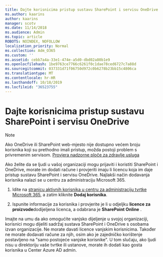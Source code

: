 ```yaml
---
title: Dajte korisnicima pristup sustavu SharePoint i servisu OneDrive
ms.author: kaarins
author: kaarins
manager: scotv
ms.date: 11/14/2018
ms.audience: Admin
ms.topic: article
ROBOTS: NOINDEX, NOFOLLOW
localization_priority: Normal
ms.collection: Adm_O365
ms.custom: ''
ms.assetid: cebb7a4a-33e1-474e-a5d0-dbd02a80b1e9
ms.openlocfilehash: 1be9763ce7766c6261f0c1dae78ced6727c7a88d
ms.sourcegitcommit: 037331d71f06750d972c0b6278b23bb15c4806ca
ms.translationtype: MT
ms.contentlocale: hr-HR
ms.lasthandoff: 10/18/2019
ms.locfileid: "36523755"
---
```

# <a name="give-users-access-to-sharepoint-and-onedrive"></a>Dajte korisnicima pristup sustavu SharePoint i servisu OneDrive

> [!NOTE]
> Ako OneDrive ili SharePoint web-mjesto nije dostupno većem broju korisnika koji su prethodno imali pristup, možda postoji problem s privremenim servisom. [Provjera nadzorne ploče za zdravlje usluga](https://portal.office.com/adminportal/home#/servicehealth)
  
Ako želite da se ljudi u vašoj organizaciji mogu prijaviti i koristiti SharePoint i OneDrive, morate im dodati račune i provjeriti imaju li licencu koja im daje pristup sustavu SharePoint i servisu OneDrive. Najlakši način dodavanja korisnika nalazi se u centru za administraciju Microsoft 365.
  
1. Idite na [stranicu aktivnih korisnika u centru za administraciju tvrtke Microsoft 365](https://portal.office.com/adminportal/home#/users), a zatim kliknite **Dodaj korisnika**.
    
2. Ispunite informacije za korisnika i provjerite je li u odjeljku **licence za proizvode**dodijeljena licenca, a odabrana je **SharePoint Online** . 
    
Imajte na umu da ako omogućite vanjsko dijeljenje u svojoj organizaciji, korisnici mogu dijeliti sadržaj sustava SharePoint i OneDrive s osobama izvan organizacije. Ne morate davati licence vanjskim korisnicima. Također ne morate dodavati račune za njih, osim ako je zajedničko korištenje postavljeno na "samo postojeće vanjske korisnike". U tom slučaju, ako ljudi nisu u direktoriju vaše tvrtke ili ustanove, morate ih dodati kao gosta korisnika u Center Azure AD admin.
  

